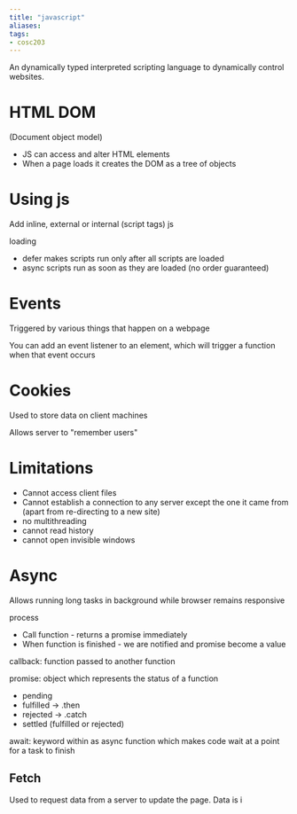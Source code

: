 ```yaml
---
title: "javascript"
aliases: 
tags: 
- cosc203
---
```


An dynamically typed interpreted scripting language to dynamically control websites.

# HTML DOM
(Document object model)
- JS can access and alter HTML elements
- When a page loads it creates the DOM as a tree of objects

# Using js
Add inline, external or internal (script tags) js

loading
- defer makes scripts run only after all scripts are loaded
- async scripts run as soon as they are loaded (no order guaranteed)

# Events
Triggered by various things that happen on a webpage

You can add an event listener to an element, which will trigger a function when that event occurs

# Cookies
Used to store data on client machines

Allows server to "remember users"

# Limitations
- Cannot access client files
- Cannot establish a connection to any server except the one it came from (apart from re-directing to a new site)
- no multithreading
- cannot read history
- cannot open invisible windows

# Async
Allows running long tasks in background while browser remains responsive

process
- Call function - returns a promise immediately
- When function is finished - we are notified and promise become a value

callback: function passed to another function

promise: object which represents the status of a function
- pending
- fulfilled -> .then
- rejected -> .catch
- settled (fulfilled or rejected)

await: keyword within as async function which makes code wait at a point for a task to finish

## Fetch
Used to request data from a server to update the page. Data is i